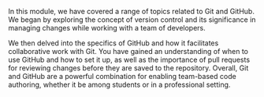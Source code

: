 In this module, we have covered a range of topics related to Git and GitHub. We began by exploring the concept of version control and its significance in managing changes while working with a team of developers.

 We then delved into the specifics of GitHub and how it facilitates collaborative work with Git. You have gained an understanding of when to use GitHub and how to set it up, as well as the importance of pull requests for reviewing changes before they are saved to the repository. Overall, Git and GitHub are a powerful combination for enabling team-based code authoring, whether it be among students or in a professional setting.
